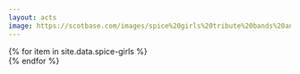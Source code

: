 ```yaml
---
layout: acts
image: https://scotbase.com/images/spice%20girls%20tribute%20bands%20and%20shows.jpg?crc=21477534
---
```


<div class="row mt-4 mb-4">
  {% for item in site.data.spice-girls %}
    <div class="col-md-4 mb-5">
      <div class="card border-0 shadow h-100">
        <a href="/acts/{{ item.title | slugify }}">
          <img class="card-img-top" src="{{ item.image_src }}" alt="" />
        </a>
         <!-- <div class="card-body">
          <p class="card-text">{{ item.description }}</p>
        </div> -->
      </div>
    </div>
  {% endfor %}
</div>
